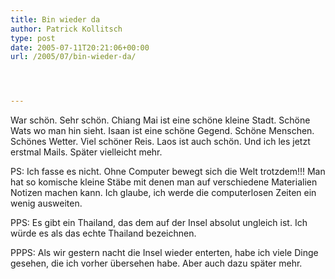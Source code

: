 ```yaml
---
title: Bin wieder da
author: Patrick Kollitsch
type: post
date: 2005-07-11T20:21:06+00:00
url: /2005/07/bin-wieder-da/




---
```

War schön. Sehr schön. Chiang Mai ist eine schöne kleine Stadt. Schöne Wats wo man hin sieht. Isaan ist eine schöne Gegend. Schöne Menschen. Schönes Wetter. Viel schöner Reis. Laos ist auch schön. Und ich les jetzt erstmal Mails. Später vielleicht mehr.

PS: Ich fasse es nicht. Ohne Computer bewegt sich die Welt trotzdem!!! Man hat so komische kleine Stäbe mit denen man auf verschiedene Materialien Notizen machen kann. Ich glaube, ich werde die computerlosen Zeiten ein wenig ausweiten.

PPS: Es gibt ein Thailand, das dem auf der Insel absolut ungleich ist. Ich würde es als das echte Thailand bezeichnen. 

PPPS: Als wir gestern nacht die Insel wieder enterten, habe ich viele Dinge gesehen, die ich vorher übersehen habe. Aber auch dazu später mehr.